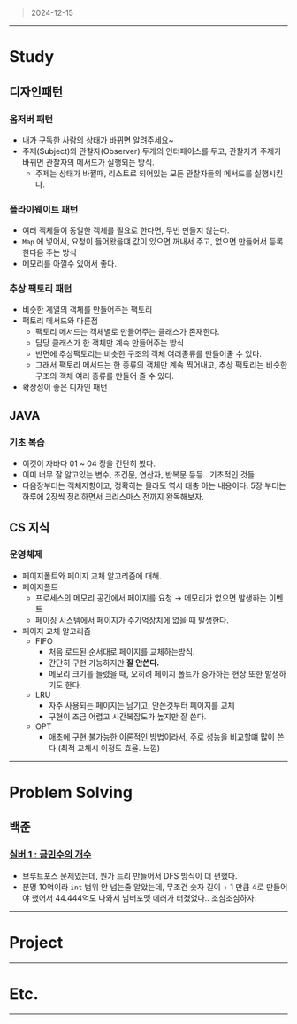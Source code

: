 > 2024-12-15
> 

---

# Study

## 디자인패턴

### 옵저버 패턴

- 내가 구독한 사람의 상태가 바뀌면 알려주세요~
- 주제(Subject)와 관찰자(Observer) 두개의 인터페이스를 두고, 관찰자가 주제가 바뀌면 관찰자의 메서드가 실행되는 방식.
    - 주제는 상태가 바뀔때, 리스트로 되어있는 모든 관찰자들의 메서드를 실행시킨다.

### 플라이웨이트 패턴

- 여러 객체들이 동일한 객체를 필요로 한다면, 두번 만들지 않는다.
- `Map` 에 넣어서, 요청이 들어왔을떄 값이 있으면 꺼내서 주고, 없으면 만들어서 등록한다음 주는 방식
- 메모리를 아낄수 있어서 좋다.

### 추상 팩토리 패턴

- 비슷한 계열의 객체를 만들어주는 팩토리
- 팩토리 메서드와 다른점
    - 팩토리 메서드는 객체별로 만들어주는 클래스가 존재한다.
    - 담당 클래스가 한 객체만 계속 만들어주는 방식
    - 반면에 추상팩토리는 비슷한 구조의 객체 여러종류를 만들어줄 수 있다.
    - 그래서 팩토리 메서드는 한 종류의 객체만 계속 찍어내고, 추상 팩토리는 비슷한 구조의 객체 여러 종류를 만들어 줄 수 있다.
- 확장성이 좋은 디자인 패턴

## JAVA

### 기초 복습

- 이것이 자바다 01 ~ 04 장을 간단히 봤다.
- 이미 너무 잘 알고있는 변수, 조건문, 연산자, 반복문 등등.. 기초적인 것들
- 다음장부터는 객체지향이고, 정확히는 몰라도 역시 대충 아는 내용이다. 5장 부터는 하루에 2장씩 정리하면서 크리스마스 전까지 완독해보자.

## CS 지식

### 운영체제

- 페이지폴트와 페이지 교체 알고리즘에 대해.
- 페이지폴트
    - 프로세스의 메모리 공간에서 페이지를 요청 → 메모리가 없으면 발생하는 이벤트
    - 페이징 시스템에서 페이지가 주기억장치에 없을 때 발생한다.
- 페이지 교체 알고리즘
    - FIFO
        - 처음 로드된 순서대로 페이지를 교체하는방식.
        - 간단히 구현 가능하지만 **잘 안쓴다.**
        - 메모리 크기를 늘렸을 때, 오히려 페이지 폴트가 증가하는 현상 또한 발생하기도 한다.
    - LRU
        - 자주 사용되는 페이지는 남기고, 안쓴것부터 페이지를 교체
        - 구현이 조금 어렵고 시간복잡도가 높지만 잘 쓴다.
    - OPT
        - 애초에 구현 불가능한 이론적인 방법이라서, 주로 성능을 비교할떄 많이 쓴다 (최적 교체시 이정도 효율. 느낌)

---

# Problem Solving

## 백준

### [실버 1 : 금민수의 개수](https://www.acmicpc.net/problem/1527)

- 브루트포스 문제였는데, 뭔가 트리 만들어서 DFS 방식이 더 편했다.
- 분명 10억이라 `int` 범위 안 넘는줄 알았는데, 무조건 숫자 길이 + 1 만큼 4로 만들어야 했어서 44.444억도 나와서 넘버포맷 에러가 터졌었다.. 조심조심하자.

---

# Project

---

# Etc.

---
